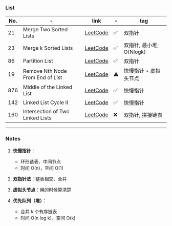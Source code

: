 
### List

| No. | - | link | - | tag |
|------|----------|------|------|------|
| 21   | Merge Two Sorted Lists | [LeetCode](https://leetcode.com/problems/merge-two-sorted-lists/) | ✅ | 双指针 |
| 23   | Merge k Sorted Lists | [LeetCode](https://leetcode.com/problems/merge-k-sorted-lists/) | ✅ | 双指针, 最小堆; O(Nlogk) |
| 86   | Partition List | [LeetCode](https://leetcode.com/problems/partition-list/) | ✅ | 双指针 |
| 19   | Remove Nth Node From End of List | [LeetCode](https://leetcode.com/problems/remove-nth-node-from-end-of-list/) | ⚠️ | 快慢指针 + 虚拟头节点 |
| 876  | Middle of the Linked List | [LeetCode](https://leetcode.com/problems/middle-of-the-linked-list/) | ✅ | 快慢指针 |
| 142  | Linked List Cycle II | [LeetCode](https://leetcode.com/problems/linked-list-cycle-ii/) | ✅ | 快慢指针|
| 160  | Intersection of Two Linked Lists | [LeetCode](https://leetcode.com/problems/intersection-of-two-linked-lists/) | ❌ | 双指针, 拼接链表 |
---

### Notes
1. **快慢指针**：
   - 环形链表、中间节点
   - 时间 O(n)，空间 O(1)

2. **双指针法**：链表相交、合并

3. **虚拟头节点**：用的时候算清楚

4. **优先队列（堆）**：
   - 合并 k 个有序链表
   - 时间 O(n log k)，空间 O(k)

